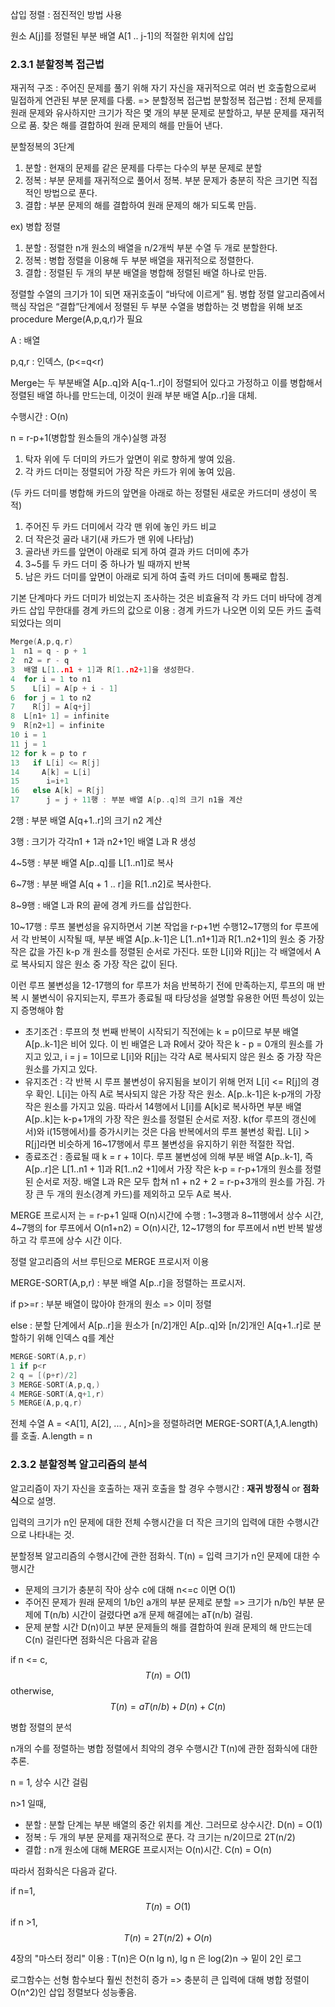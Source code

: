삽입 정렬 : 점진적인 방법 사용

원소 A[j]를 정렬된 부분 배열 A[1 .. j-1]의 적절한 위치에 삽입



### 2.3.1 분할정복 접근법

 재귀적 구조 : 주어진 문제를 풀기 위해 자기 자신을 재귀적으로 여러 번 호출함으로써 밀접하게 연관된 부분 문제를 다룸. => 분할정복 접근법 분할정복 접근법 : 전체 문제를 원래 문제와 유사하지만 크기가 작은 몇 개의 부분 문제로 분할하고, 부분 문제를 재귀적으로 품. 찾은 해를 결합하여 원래 문제의 해를 만들어 낸다. 



분할정복의 3단계

1. 분할 : 현재의 문제를 같은 문제를 다루는 다수의 부분 문제로 분할
2. 정복 : 부분 문제를 재귀적으로 풀어서 정복. 부분 문제가 충분히 작은 크기면 직접적인 방법으로 푼다.
3. 결합 : 부분 문제의 해를 결합하여 원래 문제의 해가 되도록 만듬.



ex) 병합 정렬

1.  분할 : 정렬한 n개 원소의 배열을 n/2개씩 부분 수열 두 개로 분할한다.
2.  정복 : 병합 정렬을 이용해 두 부분 배열을 재귀적으로 정렬한다.
3.  결합 : 정렬된 두 개의 부분 배열을 병합해 정렬된 배열 하나로 만듬.

 

정렬할 수열의 크기가 1이 되면 재귀호출이 “바닥에 이르게” 됨. 병합 정렬 알고리즘에서 핵심 작업은 “결합”단계에서 정렬된 두 부분 수열을 병합하는 것 병합을 위해 보조 procedure Merge(A,p,q,r)가 필요

A : 배열

p,q,r : 인덱스, (p<=q<r)

Merge는 두 부분배열 A[p..q]와 A[q-1..r]이 정렬되어 있다고 가정하고 이를 병합해서 정렬된 배열 하나를 만드는데, 이것이 원래 부분 배열 A[p..r]을 대체.

수행시간 : O(n)

n = r-p+1(병합할 원소들의 개수)실행 과정

1.  탁자 위에 두 더미의 카드가 앞면이 위로 향하게 쌓여 있음.
2.  각 카드 더미는 정렬되어 가장 작은 카드가 위에 놓여 있음.

(두 카드 더미를 병합해 카드의 앞면을 아래로 하는 정렬된 새로운 카드더미 생성이 목적)

1.  주어진 두 카드 더미에서 각각 맨 위에 놓인 카드 비교
2.  더 작은것 골라 내기(새 카드가 맨 위에 나타남)
3.  골라낸 카드를 앞면이 아래로 되게 하여 결과 카드 더미에 추가
4. 3~5를 두 카드 더미 중 하나가 빌 때까지 반복
5.  남은 카드 더미를 앞면이 아래로 되게 하여 출력 카드 더미에 통째로 합침.

 기본 단계마다 카드 더미가 비었는지 조사하는 것은 비효율적
 각 카드 더미 바닥에 경계 카드 삽입
 무한대를 경계 카드의 값으로 이용 : 경계 카드가 나오면 이외 모든 카드 출력되었다는 의미

```c
Merge(A,p,q,r)
1  n1 = q - p + 1
2  n2 = r - q
3  배열 L[1..n1 + 1]과 R[1..n2+1]을 생성한다.
4  for i = 1 to n1
5    L[i] = A[p + i - 1]
6  for j = 1 to n2
7    R[j] = A[q+j]
8  L[n1+ 1] = infinite
9  R[n2+1] = infinite
10 i = 1
11 j = 1
12 for k = p to r
13   if L[i] <= R[j]
14     A[k] = L[i]
15      i=i+1
16   else A[k] = R[j]
17      j = j + 11행 : 부분 배열 A[p..q]의 크기 n1을 계산
```

2행 : 부분 배열 A[q+1..r]의 크기 n2 계산

3행 : 크기가 각각n1 + 1과 n2+1인 배열 L과 R 생성

4~5행 : 부분 배열 A[p..q]를 L[1..n1]로 복사

6~7행 : 부분 배열 A[q + 1 .. r]을 R[1..n2]로 복사한다.

8~9행 : 배열 L과 R의 끝에 경계 카드를 삽입한다.

10~17행 : 루프 불변성을 유지하면서 기본 작업을 r-p+1번 수행12~17행의 for 루프에서 각 반복이 시작될 때, 부분 배열 A[p..k-1]은 L[1..n1+1]과 R[1..n2+1]의 원소 중 가장 작은 값을 가진 k-p 개 원소를 정렬된 순서로 가진다. 또한 L[i]와 R[j]는 각 배열에서 A로 복사되지 않은 원소 중 가장 작은 값이 된다. 

이런 루프 불변성을 12-17행의 for 루프가 처음 반복하기 전에 만족하는지, 루프의 매 반복 시 불변식이 유지되는지, 루프가 종료될 때 타당성을 설명할 유용한 어떤 특성이 있는지 증명해야 함 

- 초기조건 : 루프의 첫 번째 반복이 시작되기 직전에는 k = p이므로 부분 배열 A[p..k-1]은 비어 있다. 이 빈 배열은 L과 R에서 갖아 작은 k - p = 0개의 원소를 가지고 있고, i = j = 1이므로 L[i]와 R[j]는 각각 A로 복사되지 않은 원소 중 가장 작은 원소를 가지고 있다. 
- 유지조건 : 각 반복 시 루프 불변성이 유지됨을 보이기 위해 먼저 L[i] <= R[j]의 경우 확인. L[i]는 아직 A로 복사되지 않은 가장 작은 원소. A[p..k-1]은 k-p개의 가장 작은 원소를 가지고 있음. 따라서 14행에서 L[i]를 A[k]로 복사하면 부분 배열 A[p..k]는 k-p+1개의 가장 작은 원소를 정렬된 순서로 저장. k(for 루프의 갱신에서)와 i(15행에서)를 증가시키는 것은 다음 반복에서의 루프 불변성 확립. L[i] > R[j]라면 비슷하게 16~17행에서 루프 불변성을 유지하기 위한 적절한 작업.  
- 종료조건 : 종료될 때 k = r + 1이다. 루프 불변성에 의해 부분 배열 A[p..k-1],  즉 A[p..r]은 L[1..n1 + 1]과 R[1..n2 +1]에서 가장 작은 k-p = r-p+1개의 원소를 정렬된 순서로 저장. 배열 L과 R은 모두 합쳐 n1 + n2 + 2 = r-p+3개의 원소를 가짐. 가장 큰 두 개의 원소(경계 카드)를 제외하고 모두 A로 복사. 



MERGE 프로시저 는 = r-p+1 일때 O(n)시간에 수행 : 1~3행과 8~11행에서 상수 시간, 4~7행의 for 루프에서 O(n1+n2) = O(n)시간, 12~17행의 for 루프에서 n번 반복 발생하고 각 루프에 상수 시간 이다.



정렬 알고리즘의 서브 루틴으로 MERGE 프로시저 이용 

MERGE-SORT(A,p,r) : 부분 배열 A[p..r]을 정렬하는 프로시저.

if p>=r : 부분 배열이 많아야 한개의 원소 => 이미 정렬

else : 분할 단계에서 A[p..r]을 원소가 [n/2]개인 A[p..q]와 [n/2]개인 A[q+1..r]로 분할하기 위해 인덱스 q를 계산

```c
MERGE-SORT(A,p,r)
1 if p<r
2 q = [(p+r)/2]
3 MERGE-SORT(A,p,q,)
4 MERGE-SORT(A,q+1,r)
5 MERGE(A,p,q,r)
```



전체 수열 A = <A[1], A[2], ... , A[n]>을 정렬하려면 MERGE-SORT(A,1,A.length)를 호출. A.length = n



### 2.3.2 분할정복 알고리즘의 분석

알고리즘이 자기 자신을 호출하는 재귀 호출을 할 경우 수행시간 : **재귀 방정식** or **점화식**으로 설명.

입력의 크기가 n인 문제에 대한 전체 수행시간을 더 작은 크기의 입력에 대한 수행시간으로 나타내는 것.



분할정복 알고리즘의 수행시간에 관한 점화식. T(n) = 입력 크기가 n인 문제에 대한 수행시간

- 문제의 크기가 충분히 작아 상수 c에 대해 n<=c 이면 O(1)
- 주어진 문제가 원래 문제의 1/b인 a개의 부분 문제로 분할 => 크기가 n/b인 부분 문제에 T(n/b) 시간이 걸렸다면 a개 문제 해결에는 aT(n/b) 걸림.
- 문제 분할 시간 D(n)이고 부분 문제들의 해를 결합하여 원래 문제의 해 만드는데 C(n) 걸린다면 점화식은 다음과 같음

if n <= c,
$$
T(n) = O(1)
$$
otherwise,
$$
T(n) = aT(n/b) + D(n) + C(n)
$$


병합 정렬의 분석



n개의 수를 정렬하는 병합 정렬에서 최악의 경우 수행시간 T(n)에 관한 점화식에 대한 추론.

n = 1, 상수 시간 걸림

n>1 일때,

- 분할 : 분할 단계는 부분 배열의 중간 위치를 계산. 그러므로 상수시간. D(n) = O(1)
- 정복 : 두 개의 부분 문제를 재귀적으로 푼다. 각 크기는 n/2이므로 2T(n/2)
- 결합 : n개 원소에 대해 MERGE 프로시저는 O(n)시간. C(n) = O(n)



따라서 점화식은 다음과 같다.

if n=1,
$$
T(n) = O(1)
$$
if n >1,
$$
T(n) = 2T(n/2) + O(n)
$$


4장의 "마스터 정리" 이용 : T(n)은 O(n lg n), lg n 은 log(2)n -> 밑이 2인 로그

로그함수는 선형 함수보다 훨씬 천천히 증가 => 충분히 큰 입력에 대해 병합 정렬이 O(n^2)인 삽입 정렬보다 성능좋음.



